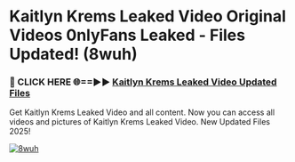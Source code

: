 # Kaitlyn Krems Leaked Video Original Videos 0nlyFans Leaked - Files Updated! (8wuh)

<h3>🔴 CLICK HERE 🌐==►► <a href="https://tinyurl.com/3hn5wdd3" rel="nofollow">Kaitlyn Krems Leaked Video Updated Files</a></h3>

Get Kaitlyn Krems Leaked Video and all content. Now you can access all videos and pictures of Kaitlyn Krems Leaked Video. New Updated Files 2025!

[![8wuh](https://i.imgur.com/4HnBqBT.gif)](https://tinyurl.com/3hn5wdd3)
